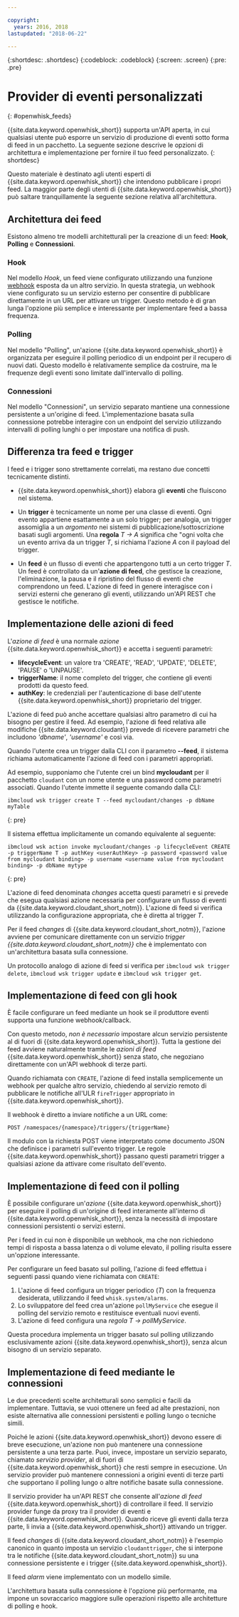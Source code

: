 ```yaml
---

copyright:
  years: 2016, 2018
lastupdated: "2018-06-22"

---
```


{:shortdesc: .shortdesc}
{:codeblock: .codeblock}
{:screen: .screen}
{:pre: .pre}

# Provider di eventi personalizzati
{: #openwhisk_feeds}

{{site.data.keyword.openwhisk_short}} supporta un'API aperta, in cui qualsiasi utente può esporre un servizio di produzione di eventi sotto forma di feed in un pacchetto. La seguente sezione descrive le opzioni di architettura e implementazione per fornire il tuo feed personalizzato.
{: shortdesc}

Questo materiale è destinato agli utenti esperti di {{site.data.keyword.openwhisk_short}} che intendono pubblicare i propri feed. La maggior parte degli utenti di {{site.data.keyword.openwhisk_short}} può saltare tranquillamente la seguente sezione relativa all'architettura.

## Architettura dei feed

Esistono almeno tre modelli architetturali per la creazione di un feed: **Hook**, **Polling** e **Connessioni**.

### Hook
Nel modello *Hook*, un feed viene configurato utilizzando una funzione [webhook](https://en.wikipedia.org/wiki/Webhook) esposta da un altro servizio.   In questa strategia, un webhook viene configurato su un servizio esterno per consentire di pubblicare direttamente in un URL per attivare un trigger. Questo metodo è di gran lunga l'opzione più semplice e interessante per implementare feed a bassa frequenza.

<!-- The github feed is implemented using webhooks.  Put a link here when we have the open repo ready -->

### Polling
Nel modello "Polling", un'azione {{site.data.keyword.openwhisk_short}} è organizzata per eseguire il polling periodico di un endpoint per il recupero di nuovi dati. Questo modello è relativamente semplice da costruire, ma le frequenze degli eventi sono limitate dall'intervallo di polling.

### Connessioni
Nel modello "Connessioni", un servizio separato mantiene una connessione persistente a un'origine di feed. L'implementazione basata sulla connessione potrebbe interagire con un endpoint del servizio utilizzando intervalli di polling lunghi o per impostare una notifica di push.

<!-- Our cloudant changes feed is connection based.  Put a link here to
an open repo -->

<!-- What is the foundation for the Message Hub feed? If it is "connections" then lets put a link here as well -->

## Differenza tra feed e trigger

I feed e i trigger sono strettamente correlati, ma restano due concetti tecnicamente distinti.   

- {{site.data.keyword.openwhisk_short}} elabora gli **eventi** che fluiscono nel sistema.

- Un **trigger** è tecnicamente un nome per una classe di eventi. Ogni evento appartiene esattamente a un solo trigger; per analogia, un trigger assomiglia a un *argomento* nei sistemi di pubblicazione/sottoscrizione basati sugli argomenti. Una **regola** *T -> A* significa che "ogni volta che un evento arriva da un trigger *T*, si richiama l'azione *A* con il payload del trigger.

- Un **feed** è un flusso di eventi che appartengono tutti a un certo trigger *T*. Un feed è controllato da un'**azione di feed**, che gestisce la creazione, l'eliminazione, la pausa e il ripristino del flusso di eventi che comprendono un feed. L'azione di feed in genere interagisce con i servizi esterni che generano gli eventi, utilizzando un'API REST che gestisce le notifiche.

##  Implementazione delle azioni di feed

L'*azione di feed* è una normale *azione* {{site.data.keyword.openwhisk_short}} e accetta i seguenti parametri:
* **lifecycleEvent**: un valore tra 'CREATE', 'READ', 'UPDATE', 'DELETE', 'PAUSE' o 'UNPAUSE'.
* **triggerName**: il nome completo del trigger, che contiene gli eventi prodotti da questo feed.
* **authKey**: le credenziali per l'autenticazione di base dell'utente {{site.data.keyword.openwhisk_short}} proprietario del trigger.

L'azione di feed può anche accettare qualsiasi altro parametro di cui ha bisogno per gestire il feed. Ad esempio, l'azione di feed relativa alle modifiche {{site.data.keyword.cloudant}} prevede di ricevere parametri che includono *'dbname'*, *'username'* e così via.

Quando l'utente crea un trigger dalla CLI con il parametro **--feed**, il sistema richiama automaticamente l'azione di feed con i parametri appropriati.

Ad esempio, supponiamo che l'utente crei un bind **mycloudant** per il pacchetto `cloudant` con un nome utente e una password come parametri associati. Quando l'utente immette il seguente comando dalla CLI:
```
ibmcloud wsk trigger create T --feed mycloudant/changes -p dbName myTable
```
{: pre}

Il sistema effettua implicitamente un comando equivalente al seguente:
```
ibmcloud wsk action invoke mycloudant/changes -p lifecycleEvent CREATE -p triggerName T -p authKey <userAuthKey> -p password <password value from mycloudant binding> -p username <username value from mycloudant binding> -p dbName mytype
```
{: pre}

L'azione di feed denominata *changes* accetta questi parametri e si prevede che esegua qualsiasi azione necessaria per configurare un flusso di eventi da {{site.data.keyword.cloudant_short_notm}}. L'azione di feed si verifica utilizzando la configurazione appropriata, che è diretta al trigger *T*.

Per il feed *changes* di {{site.data.keyword.cloudant_short_notm}}, l'azione avviene per comunicare direttamente con un servizio *trigger {{site.data.keyword.cloudant_short_notm}}* che è implementato con un'architettura basata sulla connessione.

Un protocollo analogo di azione di feed si verifica per `ibmcloud wsk trigger delete`, `ibmcloud wsk trigger update` e `ibmcloud wsk trigger get`.

## Implementazione di feed con gli hook

È facile configurare un feed mediante un hook se il produttore eventi supporta una funzione webhook/callback.

Con questo metodo, _non è necessario_ impostare alcun servizio persistente al di fuori di {{site.data.keyword.openwhisk_short}}. Tutta la gestione dei feed avviene naturalmente tramite le *azioni di feed* {{site.data.keyword.openwhisk_short}} senza stato, che negoziano direttamente con un'API webhook di terze parti.

Quando richiamata con `CREATE`, l'azione di feed installa semplicemente un webhook per qualche altro servizio, chiedendo al servizio remoto di pubblicare le notifiche all'ULR `fireTrigger` appropriato in {{site.data.keyword.openwhisk_short}}.

Il webhook è diretto a inviare notifiche a un URL come:

`POST /namespaces/{namespace}/triggers/{triggerName}`

Il modulo con la richiesta POST viene interpretato come documento JSON che definisce i parametri sull'evento trigger. Le regole {{site.data.keyword.openwhisk_short}} passano questi parametri trigger a qualsiasi azione da attivare come risultato dell'evento.

## Implementazione di feed con il polling

È possibile configurare un'*azione* {{site.data.keyword.openwhisk_short}} per eseguire il polling di un'origine di feed interamente all'interno di {{site.data.keyword.openwhisk_short}}, senza la necessità di impostare connessioni persistenti o servizi esterni.

Per i feed in cui non è disponibile un webhook, ma che non richiedono tempi di risposta a bassa latenza o di volume elevato, il polling risulta essere un'opzione interessante.

Per configurare un feed basato sul polling, l'azione di feed effettua i seguenti passi quando viene richiamata con `CREATE`:

1. L'azione di feed configura un trigger periodico (*T*) con la frequenza desiderata, utilizzando il feed `whisk.system/alarms`.
2. Lo sviluppatore del feed crea un'azione `pollMyService` che esegue il polling del servizio remoto e restituisce eventuali nuovi eventi.
3. L'azione di feed configura una *regola* *T -> pollMyService*.

Questa procedura implementa un trigger basato sul polling utilizzando esclusivamente azioni {{site.data.keyword.openwhisk_short}}, senza alcun bisogno di un servizio separato.

## Implementazione di feed mediante le connessioni

Le due precedenti scelte architetturali sono semplici e facili da implementare. Tuttavia, se vuoi ottenere un feed ad alte prestazioni, non esiste alternativa alle connessioni persistenti e polling lungo o tecniche simili.

Poiché le azioni {{site.data.keyword.openwhisk_short}} devono essere di breve esecuzione, un'azione non può mantenere una connessione persistente a una terza parte. Puoi, invece, impostare un servizio separato, chiamato *servizio provider*, al di fuori di {{site.data.keyword.openwhisk_short}} che resti sempre in esecuzione. Un servizio provider può mantenere connessioni a origini eventi di terze parti che supportano il polling lungo o altre notifiche basate sulla connessione.

Il servizio provider ha un'API REST che consente all'*azione di feed* {{site.data.keyword.openwhisk_short}} di controllare il feed. Il servizio provider funge da proxy tra il provider di eventi e {{site.data.keyword.openwhisk_short}}. Quando riceve gli eventi dalla terza parte, li invia a {{site.data.keyword.openwhisk_short}} attivando un trigger.

Il feed *changes* di {{site.data.keyword.cloudant_short_notm}} è l'esempio canonico in quanto imposta un servizio `cloudanttrigger`, che si interpone tra le notifiche {{site.data.keyword.cloudant_short_notm}} su una connessione persistente e i trigger {{site.data.keyword.openwhisk_short}}.
<!-- TODO: add a reference to the open source implementation -->

Il feed *alarm* viene implementato con un modello simile.

L'architettura basata sulla connessione è l'opzione più performante, ma impone un sovraccarico maggiore sulle operazioni rispetto alle architetture di polling e hook.

